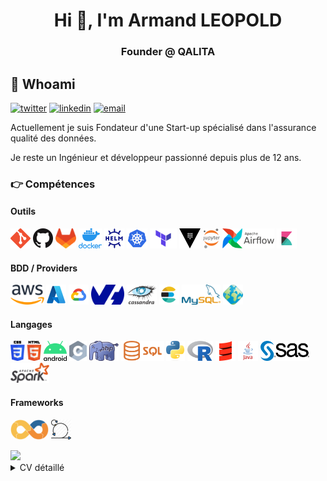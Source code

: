 <!-- [![MasterHead](https://www.softtechgroup.us/public/images/Software-Development-Banner.png)]([https://shaquillo.io](https://armandleopold.fr/)) -->
<h1 align="center">Hi 👋, I'm Armand LEOPOLD</h1>
<h3 align="center">Founder @ QALITA</h3>

## :man: Whoami

[![twitter](https://img.shields.io/badge/twitter--lightgrey?style=social&logo=twitter)](https://twitter.com/Armand_Leopold)
[![linkedin](https://img.shields.io/badge/linkedin--lightgrey?style=social&logo=linkedin)](https://www.linkedin.com/in/armandleopold/)
[![email](https://img.shields.io/badge/email--lightgrey?style=social&logo=gmail)](mailto:armand.leopold@outlook.com)

Actuellement je suis Fondateur d'une Start-up spécialisé dans l'assurance qualité des données.

Je reste un Ingénieur et développeur passionné depuis plus de 12 ans.

### :point_right: Compétences

#### Outils

<a href="https://git-scm.com/"><img height="32" width="auto" src="./assets/images/git.png" alt ="Git" title="Git"/></a>
<a href="https://github.com/"><img height="32" width="auto" src="./assets/images/github.png" alt ="Github" title="Github"/></a>
<a href="https://about.gitlab.com/"><img height="32" width="auto" src="./assets/images/gitlab.png" alt ="Gitlab" title="Gitlab"/></a>
<a href="https://www.docker.com/"><img height="32" width="auto" src="./assets/images/docker.webp" alt ="Docker" title="Docker"/></a>
<a href="https://helm.sh/"><img height="32" width="auto" src="./assets/images/helm.png" alt ="Helm" title="Helm"/></a>
<a href="https://kubernetes.io/"><img height="32" width="auto" src="./assets/images/kubernetes.png" alt ="Kubernetes" title="Kubernetes"/></a>
<a href="https://www.terraform.io/"><img height="32" width="auto" src="./assets/images/terraform.png" alt ="Terraform" title="Terraform"/></a>
<a href="https://www.vaultproject.io/"><img height="32" width="auto" src="./assets/images/vault.png" alt ="Vault" title="Vault"/></a>
<a href="https://jupyter.org/"><img height="32" width="auto" src="./assets/images/jupyterlab.webp" alt ="Jupyterlab" title="Jupyterlab"/></a>
<a href="https://airflow.apache.org/"><img height="32" width="auto" src="./assets/images/airflow.png" alt ="Airflow" title="Airflow"/></a>
<a href="https://www.elastic.co/fr/kibana/"><img height="32" width="auto" src="./assets/images/kibana.png" alt ="Kibana" title="Kibana"/></a>

#### BDD / Providers

<a href="https://aws.amazon.com"><img height="32" width="auto" src="./assets/images/aws.png" alt ="AWS" title="AWS"/></a>
<a href="https://azure.microsoft.com/"><img height="32" width="auto" src="./assets/images/azure.png" alt ="Azure" title="Azure"/></a>
<a href="https://cloud.google.com/"><img height="32" width="auto" src="./assets/images/gcp.png" alt ="GCP" title="GCP"/></a>
<a href="https://www.ovhcloud.com/fr/"><img height="32" width="auto" src="./assets/images/ovh.png" alt ="OVH" title="OVH"/></a>
<a href="https://cassandra.apache.org"><img height="32" width="auto" src="./assets/images/cassandra.png" alt ="Cassandra" title="Cassandra"/></a>
<a href="https://www.elastic.co"><img height="32" width="auto" src="./assets/images/elasticsearch.png" alt ="Elasticsearch" title="Elasticsearch"/></a>
<a href="https://www.mysql.com/"><img height="32" width="auto" src="./assets/images/mysql.png" alt ="MySQL" title="MySQL"/></a>
<a href="https://geoserver.org/"><img height="32" width="auto" src="./assets/images/geoserver.png" alt ="Geoserver" title="Geoserver"/></a>

#### Langages

<a href="https://www.w3.org/html/"><img height="32" width="auto" src="./assets/images/html-css.webp" alt ="HTML CSS" title="HTML CSS"/></a>
<a href="https://www.android.com/"><img height="32" width="auto" src="./assets/images/android.png" alt ="Android" title="Android"/></a>
<a href="https://fr.wikipedia.org/wiki/C_(langage)"><img height="32" width="auto" src="./assets/images/C.png" alt ="C" title="C"/></a>
<a href="https://www.php.net/"><img height="32" width="auto" src="./assets/images/php.png" alt ="Php" title="Php"/></a>
<a href="https://en.wikipedia.org/wiki/SQL"><img height="32" width="auto" src="./assets/images/sql.png" alt ="SQL" title="SQL"/></a>
<a href="https://www.python.org/"><img height="32" width="auto" src="./assets/images/python.png" alt ="Python" title="Python"/></a>
<a href="https://fr.wikipedia.org/wiki/R_(langage)"><img height="32" width="auto" src="./assets/images/R.png" alt ="R" title="R"/></a>
<a href="https://www.scala-lang.org/"><img height="32" width="auto" src="./assets/images/scala.png" alt ="Scala" title="Scala"/></a>
<a href="https://www.java.com/fr/"><img height="32" width="auto" src="./assets/images/java.png" alt ="Java" title="Java"/></a>
<a href="https://www.sas.com"><img height="32" width="auto" src="./assets/images/sas.png" alt ="SAS" title="SAS"/></a>
<a href="https://spark.apache.org/"><img height="32" width="auto" src="./assets/images/spark.png" alt ="Spark" title="Spark"/></a>


#### Frameworks

<a href="https://about.gitlab.com/topics/devops/"><img height="32" width="auto" src="./assets/images/devops.png" alt ="DevOps" title="DevOps"/></a>
<a href="https://www.scrum.org/resources/what-is-scrum"><img height="32" width="auto" src="./assets/images/scrum.png" alt ="Scrum" title="Scrum"/></a>

<a href="https://github.com/anuraghazra/github-readme-stats">
<picture>
<source 
  srcset="https://github-readme-stats.vercel.app/api?username=armandleopold&show_icons=true&theme=dark"
  media="(prefers-color-scheme: dark)"
/>
<source
  srcset="https://github-readme-stats.vercel.app/api?username=armandleopold&show_icons=true"
  media="(prefers-color-scheme: light), (prefers-color-scheme: no-preference)"
/>
<img src="https://github-readme-stats.vercel.app/api?username=armandleopold&show_icons=true" />
</picture>
<!--   
  <picture>
    <source
      srcset="https://github-readme-stats.vercel.app/api/top-langs/?username=armandleopold&theme=dark&card_width=300&langs_count=6&layout=compact&exclude_repo=dotfiles&disable_animations=true" 
      media="(prefers-color-scheme: dark)" 
    />
    <source
      srcset="https://github-readme-stats.vercel.app/api/top-langs/?username=armandleopold&card_width=300&langs_count=6&layout=compact&exclude_repo=dotfiles&disable_animations=true" 
      media="(prefers-color-scheme: light), (prefers-color-scheme: no-preference)" 
    />
    <img src="https://github-readme-stats.vercel.app/api/top-langs/?username=armandleopold&card_width=300&langs_count=6&layout=compact&exclude_repo=dotfiles&disable_animations=true" />
  </picture> -->
</a>
    
<details>
    <summary>
        CV détaillé
    </summary>

## EXPERIENCE PROFESSIONNELLE

### Oct. 2022 – Aujourd'hui | Responsable Data Factory | Institut Curie

{CDI}

- Animer l'équipe de 6 Data Ingénieurs / Data Scientists, piloter la réalisation des projets scientifiques et collaborations avec les industriels.
- Participer à la valorisation du patrimoine de donnée de l'institut curie.
- Participer à la définition et à la mise en place technique de l'EDS (Entrepôt de Données de Santé) de l'Institut Curie.

### Sept. 2020 – Sept. 2022 | DevOps Engineer | Institut Curie

{CDI}

Merging AUPIC & IDDG Program (see previous position) into one unified technical solution to run the Data Factory globally.
Improving Monitoring, Project and Development Workflows from a technical perspective.

### Mars. 2019 – Aout. 2020 | Data Engineer | Institut Curie

{CDD}

Knowledge in :
CI/CD , DevOps, Cloud, Helm, Kubernetes, Gitlab, health data (Anatomopathology / MRI / PET-SCAN), Talend, Java, Python, Jupyter, Elasticsearch, Docker, Blockchain , Federated AI , Artificial Intelligence. Hyperledger, HTML/CSS/PHP, Maven, Nexus.

- Health Data Metrics : Designing a system to check health data quality of big Datawarehouses.
- AUPIC Program : Creating workflow for integrating continuous integration and continuous deployement with the team. Making presentation, design, programming. Infrastructure as Code, devops.
- IDDG Program : Designing global data workflows with data governance & processing transparency. Creating interoperable database for partnerships with worldwide institutions and organisations.
- SUBSTRA project : Federated machine learning framework for health sector. Working with Owkin

### Oct. 2017 – Feb. 2019 | Data Scientist | THALES

{CDI}

- Applied Data Science & AI to intelligence gathering services. Social network , ROEM, graph algorithms, text mining, NLP, Topic Modelling. Tools : Apache Nifi, CASK Cdap, Elasticsearch, Kibana, Geoserver, JanusGraph, Jupyter Notebook, Kafka, Docker, Python, Scala, Spark.Applied
- Analyse de donnés de vols pour faciliter la maintenance des avions d'une flotte portugaise (A320 family). Tools : Elasticsearch / Jupyter Notebook / Kibana / Docker.
- Traitement, ingestion de plans de vols élaboration de dashboards interactif Kibana pour la DSNA DTI organisme du gouvernement pour la gestion efficace du traffic aérien en France. Tools : Elasticsearch / Jupyter Notebook / Kibana / Docker / Geoserver.

### Sept. 2016 – Sept. 2017 | Data Analyst | Crédit Agricole

{Contrat de Professionnalisation}

Réalisation de scores et d'indicateurs analytiques pour la gestion de la relation client (CRM).
Data mining, machine learning.
Logiciel utilisés : RStudio, Python (Jupyter Notebook), SAS Enterprise Guide & Miner, SAP Business Object.
Fortes compétences en langages : R, Python, SQL, SAS.

### Jun. 2016 – Sept. 2016 | Short Term Researcher | Illinois Institute of Technology

{Stage de Recherche en Université}

BigDataX Laboratory / Computer Science department.
Research subject : Wearable Computing BIG-DATA Architecture.
Made a Research on developping a Big-Data System Architecture for carrying big amount of wearable devices data in stream and storage.
Using Amazon Web Services (AWS) ,Scala, Apache Spark, Apache Cassandra and Android JDK.

### Jun. 2015 – Jun. 2016 | President | Junior Etudes ESIGELEC

{Mandat Associatif}

Restructuration of my school's Junior Enterprise, fiscal rebalancing, archiving and redesigning activity areas, process remodelling and reorganisation.
Managing a 6 people team.
Application to the Junior Entreprises mouvement.
Ability in Team Managment, taxation, legal rules and status, accounting, Project Managment.

### Nov. 2014 – May. 2016 | Full Stack Dev | Freelance

{Mandat Associatif}

Supervisation and developpment of my school's student dedicated website.
Migration to a new responsive and more modern version.
Establishing a communication plan for increasing frequentation and traffic on the site. Improving communication between student inner school organisations
Strong Knowledge in HTML(5) , CSS(3), PHP(5.3 to 7), MySQL, JQuery, Bootstrap, Foundation, Web Design & Development, Analytics.
In 2 years, 3/4 of students subscribed to the website and increasing traffic by thousands of percents.

## FORMATION

### 2014 - 2017 – Diplôme d'Ingénieur – ESIGELEC - Rouen

Ecole d’ingénieur généraliste : Dominante BDTN (Big-Data et Transformation Numérique)
Top classement en informatique : (8/304)
Activités et associations : Club de Musique, Junior Etudes, Club de robotique, Club d'informatique, Club de Théatre.

### 2012 - 2014 : Prépa PCSI/MPSI – ESIGELEC - Rouen

Prépa intégré selection concours Advance.
Major de promotion en Informatique : (1/120)

### 2009 - 2012 : BAC STI Electrotechnique – Lycée Marie Curie à Nogent sur Oise

Niveau : Mention Très Bien (With Honors)
Activités et associations : Délégué en classe de Terminal.

### LANGUES

🇫🇷 🇬🇧

### LOISIRS

Piano, Running, Cinéma, Voyages, Science, Histoire, Géopolitique
</details>
